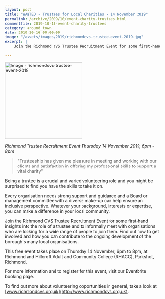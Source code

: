 ```yaml
---
layout: post
title: "WANTED - Trustees for Local Charities - 14 November 2019"
permalink: /archive/2019/10/event-charity-trustees.html
commentfile: 2019-10-16-event-charity-trustees
category: around_town
date: 2019-10-16 00:00:00
image: "/assets/images/2019/richmondcvs-trustee-event-2019.jpg"
excerpt: |
    Join the Richmond CVS Trustee Recruitment Event for some first-hand insights into the role of a trustee and to informally meet with organisations who are looking for a wide range of people to join them. Find out how to get involved and how you can contribute to the ongoing development of the borough's many local organisations.

---
```

<a href="/assets/images/2019/richmondcvs-trustee-event-2019.jpg" title="Click for a larger image"><img src="/assets/images/2019/richmondcvs-trustee-event-2019-thumb.jpg" width="250" alt="Image - richmondcvs-trustee-event-2019"  class="photo right"/></a>

*Richmond Trustee Recruitment Event Thursday 14 November 2019, 6pm - 8pm*

> "Trusteeship has given me pleasure in meeting and working with our clients and satisfaction in offering my professional skills to support a vital charity"

Being a trustee is a crucial and varied volunteering role and you might be surprised to find you have the skills to take it on.

Every organisation needs strong support and guidance and a Board or management committee with a diverse make-up can help ensure an inclusive perspective. Whatever your background, interests or expertise, you can make a difference in your local community.

Join the Richmond CVS Trustee Recruitment Event for some first-hand insights into the role of a trustee and to informally meet with organisations who are looking for a wide range of people to join them. Find out how to get involved and how you can contribute to the ongoing development of the borough's many local organisations.

This free event takes place on Thursday 14 November, 6pm to 8pm, at Richmond and Hillcroft Adult and Community College (RHACC), Parkshot, Richmond.

For more information and to register for this event, visit our Eventbrite booking page.

To find out more about volunteering opportunities in general, take a look at [www.richmondcvs.org.uk](http://www.richmondcvs.org.uk).
